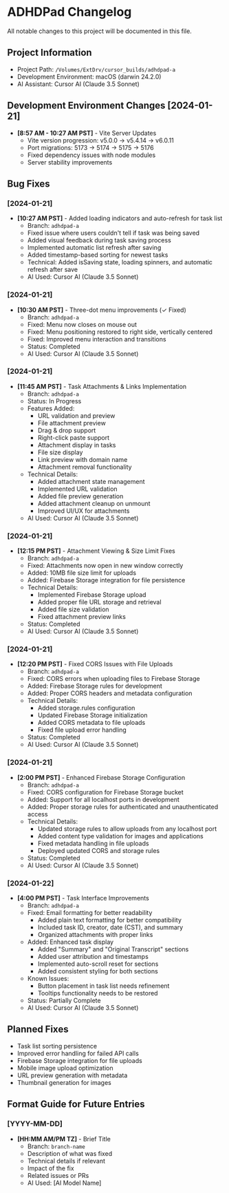 # ADHDPad Changelog

All notable changes to this project will be documented in this file.

## Project Information
- Project Path: `/Volumes/ExtDrv/cursor_builds/adhdpad-a`
- Development Environment: macOS (darwin 24.2.0)
- AI Assistant: Cursor AI (Claude 3.5 Sonnet)

## Development Environment Changes [2024-01-21]
- **[8:57 AM - 10:27 AM PST]** - Vite Server Updates
  - Vite version progression: v5.0.0 → v5.4.14 → v6.0.11
  - Port migrations: 5173 → 5174 → 5175 → 5176
  - Fixed dependency issues with node modules
  - Server stability improvements

## Bug Fixes

### [2024-01-21]
- **[10:27 AM PST]** - Added loading indicators and auto-refresh for task list
  - Branch: `adhdpad-a`
  - Fixed issue where users couldn't tell if task was being saved
  - Added visual feedback during task saving process
  - Implemented automatic list refresh after saving
  - Added timestamp-based sorting for newest tasks
  - Technical: Added isSaving state, loading spinners, and automatic refresh after save
  - AI Used: Cursor AI (Claude 3.5 Sonnet)

### [2024-01-21]
- **[10:30 AM PST]** - Three-dot menu improvements (✓ Fixed)
  - Branch: `adhdpad-a`
  - Fixed: Menu now closes on mouse out
  - Fixed: Menu positioning restored to right side, vertically centered
  - Fixed: Improved menu interaction and transitions
  - Status: Completed
  - AI Used: Cursor AI (Claude 3.5 Sonnet)

### [2024-01-21]
- **[11:45 AM PST]** - Task Attachments & Links Implementation
  - Branch: `adhdpad-a`
  - Status: In Progress
  - Features Added:
    - URL validation and preview
    - File attachment preview
    - Drag & drop support
    - Right-click paste support
    - Attachment display in tasks
    - File size display
    - Link preview with domain name
    - Attachment removal functionality
  - Technical Details:
    - Added attachment state management
    - Implemented URL validation
    - Added file preview generation
    - Added attachment cleanup on unmount
    - Improved UI/UX for attachments
  - AI Used: Cursor AI (Claude 3.5 Sonnet)

### [2024-01-21]
- **[12:15 PM PST]** - Attachment Viewing & Size Limit Fixes
  - Branch: `adhdpad-a`
  - Fixed: Attachments now open in new window correctly
  - Added: 10MB file size limit for uploads
  - Added: Firebase Storage integration for file persistence
  - Technical Details:
    - Implemented Firebase Storage upload
    - Added proper file URL storage and retrieval
    - Added file size validation
    - Fixed attachment preview links
  - Status: Completed
  - AI Used: Cursor AI (Claude 3.5 Sonnet)

### [2024-01-21]
- **[12:20 PM PST]** - Fixed CORS Issues with File Uploads
  - Branch: `adhdpad-a`
  - Fixed: CORS errors when uploading files to Firebase Storage
  - Added: Firebase Storage rules for development
  - Added: Proper CORS headers and metadata configuration
  - Technical Details:
    - Added storage.rules configuration
    - Updated Firebase Storage initialization
    - Added CORS metadata to file uploads
    - Fixed file upload error handling
  - Status: Completed
  - AI Used: Cursor AI (Claude 3.5 Sonnet)

### [2024-01-21]
- **[2:00 PM PST]** - Enhanced Firebase Storage Configuration
  - Branch: `adhdpad-a`
  - Fixed: CORS configuration for Firebase Storage bucket
  - Added: Support for all localhost ports in development
  - Added: Proper storage rules for authenticated and unauthenticated access
  - Technical Details:
    - Updated storage rules to allow uploads from any localhost port
    - Added content type validation for images and applications
    - Fixed metadata handling in file uploads
    - Deployed updated CORS and storage rules
  - Status: Completed
  - AI Used: Cursor AI (Claude 3.5 Sonnet)

### [2024-01-22]
- **[4:00 PM PST]** - Task Interface Improvements
  - Branch: `adhdpad-a`
  - Fixed: Email formatting for better readability
    - Added plain text formatting for better compatibility
    - Included task ID, creator, date (CST), and summary
    - Organized attachments with proper links
  - Added: Enhanced task display
    - Added "Summary" and "Original Transcript" sections
    - Added user attribution and timestamps
    - Implemented auto-scroll reset for sections
    - Added consistent styling for both sections
  - Known Issues:
    - Button placement in task list needs refinement
    - Tooltips functionality needs to be restored
  - Status: Partially Complete
  - AI Used: Cursor AI (Claude 3.5 Sonnet)

## Planned Fixes
- Task list sorting persistence
- Improved error handling for failed API calls
- Firebase Storage integration for file uploads
- Mobile image upload optimization
- URL preview generation with metadata
- Thumbnail generation for images

## Format Guide for Future Entries

### [YYYY-MM-DD]
- **[HH:MM AM/PM TZ]** - Brief Title
  - Branch: `branch-name`
  - Description of what was fixed
  - Technical details if relevant
  - Impact of the fix
  - Related issues or PRs
  - AI Used: [AI Model Name] 